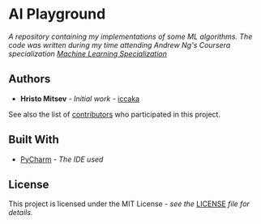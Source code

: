 # AI Playground

*A repository containing my implementations of some ML algorithms. The code was written during my time attending Andrew
Ng's Coursera specialization 
[Machine Learning Specialization](https://www.coursera.org/specializations/machine-learning-introduction)*

## Authors

* **Hristo Mitsev** - *Initial work* - [iccaka](https://github.com/iccaka)

See also the list of [contributors](https://github.com/iccaka/AI-Playground/graphs/contributors) who participated 
in this project.

## Built With

* [PyCharm](https://www.jetbrains.com/pycharm/) - *The IDE used*

## License

This project is licensed under the MIT License - *see the* 
[LICENSE](https://github.com/iccaka/AI-Playground/blob/master/LICENSE) *file for details.*